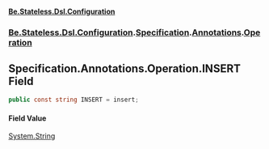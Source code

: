 #### [Be.Stateless.Dsl.Configuration](README.md 'README')
### [Be.Stateless.Dsl.Configuration](Be.Stateless.Dsl.Configuration.md 'Be.Stateless.Dsl.Configuration').[Specification](Specification.md 'Be.Stateless.Dsl.Configuration.Specification').[Annotations](Specification.Annotations.md 'Be.Stateless.Dsl.Configuration.Specification.Annotations').[Operation](Specification.Annotations.Operation.md 'Be.Stateless.Dsl.Configuration.Specification.Annotations.Operation')

## Specification.Annotations.Operation.INSERT Field

```csharp
public const string INSERT = insert;
```

#### Field Value
[System.String](https://docs.microsoft.com/en-us/dotnet/api/System.String 'System.String')